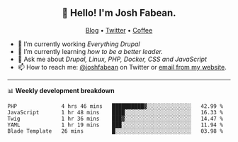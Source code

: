 <h2 align="center">👋 Hello! I'm Josh Fabean.</h2>
<p align="center">
  <a href="https://joshfabean.com">Blog</a> •
  <a href="https://twitter.com/fabean">Twitter</a> •
  <a href="https://www.buymeacoffee.com/LSxne6Yr4">Coffee</a>
</p>

- 🔭 I’m currently working *Everything Drupal*
- 🌱 I’m currently learning *how to be a better leader.*
- 💬 Ask me about *Drupal, Linux, PHP, Docker, CSS and JavaScript*
- 📫 How to reach me: [@joshfabean](https://twitter.com/joshfabean) on Twitter or [email from my website](https://joshfabean.com).

-------

📊 **Weekly development breakdown**
<!--START_SECTION:waka-->
```text
PHP              4 hrs 46 mins   ██████████▓░░░░░░░░░░░░░░   42.99 % 
JavaScript       1 hr 48 mins    ████░░░░░░░░░░░░░░░░░░░░░   16.33 % 
Twig             1 hr 36 mins    ███▓░░░░░░░░░░░░░░░░░░░░░   14.47 % 
YAML             1 hr 19 mins    ███░░░░░░░░░░░░░░░░░░░░░░   11.94 % 
Blade Template   26 mins         █░░░░░░░░░░░░░░░░░░░░░░░░   03.98 % 
```
<!--END_SECTION:waka-->

<!--
**fabean/fabean** is a ✨ _special_ ✨ repository because its `README.md` (this file) appears on your GitHub profile.

Here are some ideas to get you started:

- 🔭 I’m currently working on ...
- 🌱 I’m currently learning ...
- 👯 I’m looking to collaborate on ...
- 🤔 I’m looking for help with ...
- 💬 Ask me about ...
- 📫 How to reach me: ...
- 😄 Pronouns: ...
- ⚡ Fun fact: ...
-->
